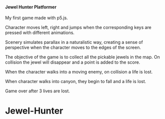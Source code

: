 #### Jewel Hunter Platformer

My first game made with p5.js. 

Character moves left, right and jumps when the corresponding keys are pressed with different animations.

Scenery simulates parallax in a naturalistic way, creating a sense of perspective when the character moves to the edges of the screen.

The objective of the game is to collect all the pickable jewels in the map. On collision the jewel will disappear and a point is added to the score.

When the character walks into a moving enemy, on collision a life is lost.

When character walks into canyon, they begin to fall and a life is lost.

Game over after 3 lives are lost.
# Jewel-Hunter
